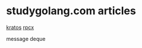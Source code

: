 # studygolang.com articles

[kratos](https://github.com/bilibili/kratos)
[rpcx](https://github.com/smallnest/rpcx)

message deque
